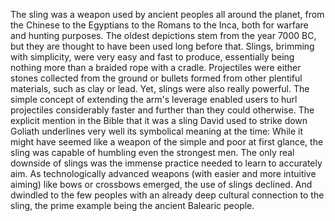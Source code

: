 The sling was a weapon used by ancient peoples all around the planet, from the Chinese to the Egyptians to the Romans to the Inca, both for warfare and hunting purposes. The oldest depictions stem from the year 7000 BC, but they are thought to have been used long before that.
Slings, brimming with simplicity, were very easy and fast to produce, essentially being nothing more than a braided rope with a cradle. Projectiles were either stones collected from the ground or bullets formed from other plentiful materials, such as clay or lead.
Yet, slings were also really powerful. The simple concept of extending the arm's leverage enabled users to hurl projectiles considerably faster and further than they could otherwise. The explicit mention in the Bible that it was a sling David used to strike down Goliath underlines very well its symbolical meaning at the time: While it might have seemed like a weapon of the simple and poor at first glance, the sling was capable of humbling even the strongest men.
The only real downside of slings was the immense practice needed to learn to accurately aim. As technologically advanced weapons (with easier and more intuitive aiming) like bows or crossbows emerged, the use of slings declined. And dwindled to the few peoples with an already deep cultural connection to the sling, the prime example being the ancient Balearic people.
